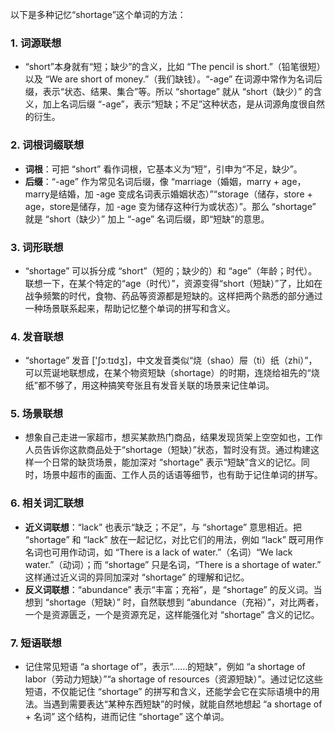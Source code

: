以下是多种记忆“shortage”这个单词的方法：

### 1. 词源联想
 - “short”本身就有“短；缺少”的含义，比如 “The pencil is short.”（铅笔很短） 以及 “We are short of money.”（我们缺钱）。“-age” 在词源中常作为名词后缀，表示“状态、结果、集合”等。所以 “shortage” 就从 “short（缺少）” 的含义，加上名词后缀 “-age”，表示“短缺；不足”这种状态，是从词源角度很自然的衍生。

### 2. 词根词缀联想
 - **词根**：可把 “short” 看作词根，它基本义为“短”，引申为“不足，缺少”。
 - **后缀**：“-age” 作为常见名词后缀，像 “marriage（婚姻，marry + age，marry是结婚，加 -age 变成名词表示婚姻状态）”“storage（储存，store + age，store是储存，加 -age 变为储存这种行为或状态）”。那么 “shortage” 就是 “short（缺少）” 加上 “-age” 名词后缀，即“短缺”的意思。

### 3. 词形联想
 - “shortage” 可以拆分成 “short”（短的；缺少的）和 “age”（年龄；时代）。联想一下，在某个特定的“age（时代）”，资源变得“short（短缺）”了，比如在战争频繁的时代，食物、药品等资源都是短缺的。这样把两个熟悉的部分通过一种场景联系起来，帮助记忆整个单词的拼写和含义。

### 4. 发音联想
 - “shortage” 发音 ['ʃɔːtɪdʒ]，中文发音类似“烧（shao）屉（ti）纸（zhi）”，可以荒诞地联想成，在某个物资短缺（shortage）的时期，连烧给祖先的“烧纸”都不够了，用这种搞笑夸张且有发音关联的场景来记住单词。

### 5. 场景联想
 - 想象自己走进一家超市，想买某款热门商品，结果发现货架上空空如也，工作人员告诉你这款商品处于“shortage（短缺）”状态，暂时没有货。通过构建这样一个日常的缺货场景，能加深对 “shortage” 表示“短缺”含义的记忆。同时，场景中超市的画面、工作人员的话语等细节，也有助于记住单词的拼写。

### 6. 相关词汇联想
 - **近义词联想**：“lack” 也表示“缺乏；不足”，与 “shortage” 意思相近。把 “shortage” 和 “lack” 放在一起记忆，对比它们的用法，例如 “lack” 既可用作名词也可用作动词，如 “There is a lack of water.”（名词）“We lack water.”（动词）；而 “shortage” 只是名词，“There is a shortage of water.” 这样通过近义词的异同加深对 “shortage” 的理解和记忆。
 - **反义词联想**：“abundance” 表示“丰富；充裕”，是 “shortage” 的反义词。当想到 “shortage（短缺）” 时，自然联想到 “abundance（充裕）”，对比两者，一个是资源匮乏，一个是资源充足，这样能强化对 “shortage” 含义的记忆。

### 7. 短语联想
 - 记住常见短语 “a shortage of”，表示“……的短缺”，例如 “a shortage of labor（劳动力短缺）”“a shortage of resources（资源短缺）”。通过记忆这些短语，不仅能记住 “shortage” 的拼写和含义，还能学会它在实际语境中的用法。当遇到需要表达“某种东西短缺”的时候，就能自然地想起 “a shortage of + 名词” 这个结构，进而记住 “shortage” 这个单词。 